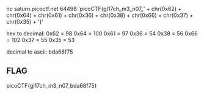 nc saturn.picoctf.net 64498
'picoCTF{gl17ch_m3_n07_' + chr(0x62) + chr(0x64) + chr(0x61) + chr(0x36) + chr(0x38) + chr(0x66) + chr(0x37) + chr(0x35) + '}'

hex to decimal:
0x62 = 98
0x64 = 100
0x61 = 97
0x36 = 54
0x38 = 56
0x66 = 102
0x37 = 55
0x35 = 53

decimal to ascii:
bda68f75

## FLAG
picoCTF{gl17ch_m3_n07_bda68f75}
